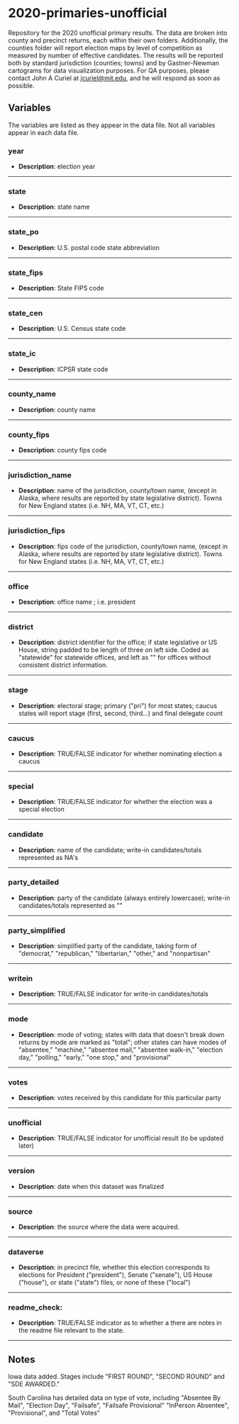 # 2020-primaries-unofficial
Repository for the 2020 unofficial primary results. The data are broken into county and precinct returns, each within their own folders. Additionally, the counties folder will report election maps by level of competition as measured by number of effective candidates. The results will be reported both by standard jurisdiction (counties; towns) and by Gastner-Newman cartograms for data visualization purposes. For QA purposes, please contact John A Curiel at jcuriel@mit.edu, and he will respond as soon as possible. 

## Variables
The variables are listed as they appear in the data file. Not all variables appear in each data file.

### year
- **Description**: election year	

------------------

### state
- **Description**: state name 

-----------------

### state_po
- **Description**: U.S. postal code state abbreviation

----------------

### state_fips
 - **Description**: State FIPS code

----------------

### state_cen
 - **Description**: U.S. Census state code

 ---------------
 
### state_ic
 - **Description**: ICPSR state code

-----------------

### county_name
 - **Description**: county name
 
 -----------------

### county_fips
 - **Description**: county fips code
 
 -----------------

### jurisdiction_name
 - **Description**: name of the jurisdiction, county/town name, (except in Alaska, where results are reported by state legislative district). Towns for New England states (i.e. NH, MA, VT, CT, etc.)
 
-----------------

### jurisdiction_fips
 - **Description**: fips code of the jurisdiction, county/town name, (except in Alaska, where results are reported by state legislative district). Towns for New England states (i.e. NH, MA, VT, CT, etc.)

-----------------

### office
- **Description**: office name ; i.e. president

-----------------

### district
 - **Description**: district identifier for the office; if state legislative or US House, string padded to be length of three on left side. Coded as "statewide" for statewide offices, and left as "" for offices without consistent district information.

-----------------

### stage
- **Description**: electoral stage; primary ("pri") for most states; caucus states will report stage (first, second, third...) and final delegate count

-----------------

### caucus
- **Description**: TRUE/FALSE indicator for whether nominating election a caucus

-----------------

### special
- **Description**: TRUE/FALSE indicator for whether the election was a special election

-----------------

### candidate
- **Description**: name of the candidate; write-in candidates/totals represented as NA's
 
-----------------

### party_detailed
- **Description**: party of the candidate (always entirely lowercase); write-in candidates/totals represented as ""

-----------------

### party_simplified
- **Description**: simplified party of the candidate, taking form of "democrat," "republican," "libertarian," "other," and "nonpartisan"

-----------------

### writein
- **Description**: TRUE/FALSE indicator for write-in candidates/totals

-----------------

### mode
- **Description**: mode of voting; states with data that doesn't break down returns by mode are marked as "total"; other states can have modes of "absentee," "machine," "absentee mail," "absentee walk-in," "election day," "polling," "early," "one stop," and "provisional" 

-----------------

### votes 
- **Description**: votes received by this candidate for this particular party

----------------

### unofficial
- **Description**: TRUE/FALSE indicator for unofficial result (to be updated later)

----------------

### version  
- **Description**: date when this dataset was finalized
----------------

### source  
- **Description**: the source where the data were acquired. 

----------------

### dataverse  
- **Description**: in precinct file, whether this election corresponds to elections for President ("president"), Senate ("senate"), US House ("house"), or state ("state") files, or none of these ("local")

----------------

### readme_check:   
- **Description**: TRUE/FALSE indicator as to whether a there are notes in the readme file relevant to the state. 

--------------------------------------------------------------------------------------------------------------------

## Notes
Iowa data added. Stages include "FIRST ROUND", "SECOND ROUND" and "SDE AWARDED." 

South Carolina has detailed data on type of vote, including "Absentee By Mail", "Election Day", "Failsafe", "Failsafe Provisional" "InPerson Absentee", "Provisional", and "Total Votes" 
